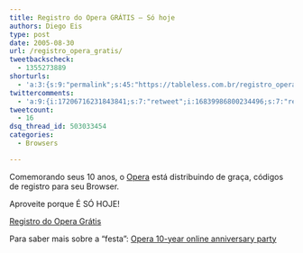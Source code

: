 ```yaml
---
title: Registro do Opera GRÁTIS – Só hoje
authors: Diego Eis
type: post
date: 2005-08-30
url: /registro_opera_gratis/
tweetbackscheck:
  - 1355273889
shorturls:
  - 'a:3:{s:9:"permalink";s:45:"https://tableless.com.br/registro_opera_gratis";s:7:"tinyurl";s:26:"https://tinyurl.com/42cu4oy";s:4:"isgd";s:19:"https://is.gd/Usn5LY";}'
twittercomments:
  - 'a:9:{i:17206716231843841;s:7:"retweet";i:16839986800234496;s:7:"retweet";i:16757646296096768;s:7:"retweet";i:16747234322288640;s:7:"retweet";i:16731212315885568;s:7:"retweet";i:16708047254593536;s:7:"retweet";i:16708036504584192;s:7:"retweet";i:16707121231953920;s:7:"retweet";i:57936737502101504;s:7:"retweet";}'
tweetcount:
  - 16
dsq_thread_id: 503033454
categories:
  - Browsers

---
```

Comemorando seus 10 anos, o [Opera][1] está distribuindo de graça, códigos de registro para seu Browser.
  
Aproveite porque É SÓ HOJE! 

[Registro do Opera Grátis][2] 

Para saber mais sobre a &#8220;festa&#8221;: [Opera 10-year online anniversary party][3]

 [1]: https://www.opera.com/ "Um dos melhores browsers do mundo"
 [2]: https://my.opera.com/community/party/reg.dml
 [3]: https://my.opera.com/community/party/